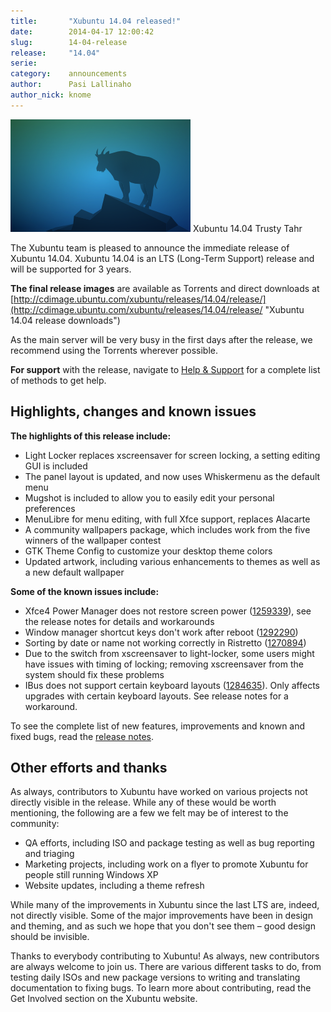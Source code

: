 ```yaml
---
title:       "Xubuntu 14.04 released!"
date:        2014-04-17 12:00:42
slug:        14-04-release
release:     "14.04"
serie:       
category:    announcements
author:      Pasi Lallinaho
author_nick: knome
---
```


![Xubuntu 14.04 Trusty Tahr](/assets/articles/2014/tahr_artwork.png)
Xubuntu 14.04 Trusty Tahr

The Xubuntu team is pleased to announce the immediate release of Xubuntu 14.04. Xubuntu 14.04 is an LTS (Long-Term Support) release and will be supported for 3 years.

**The final release images** are available as Torrents and direct downloads at [http://cdimage.ubuntu.com/xubuntu/releases/14.04/release/](http://cdimage.ubuntu.com/xubuntu/releases/14.04/release/ "Xubuntu 14.04 release downloads")

As the main server will be very busy in the first days after the release, we recommend using the Torrents wherever possible.

**For support** with the release, navigate to [Help &amp; Support](http://xubuntu.org/help/ "Help & Support") for a complete list of methods to get help.

Highlights, changes and known issues
------------------------------------

**The highlights of this release include:**

- Light Locker replaces xscreensaver for screen locking, a setting editing GUI is included
- The panel layout is updated, and now uses Whiskermenu as the default menu
- Mugshot is included to allow you to easily edit your personal preferences
- MenuLibre for menu editing, with full Xfce support, replaces Alacarte
- A community wallpapers package, which includes work from the five winners of the wallpaper contest
- GTK Theme Config to customize your desktop theme colors
- Updated artwork, including various enhancements to themes as well as a new default wallpaper

**Some of the known issues include:**

- Xfce4 Power Manager does not restore screen power ([1259339](https://bugs.launchpad.net/ubuntu/+source/xfce4-power-manager/+bug/1259339)), see the release notes for details and workarounds
- Window manager shortcut keys don't work after reboot ([1292290](https://bugs.launchpad.net/ubuntu/+source/xfce4-settings/+bug/1292290))
- Sorting by date or name not working correctly in Ristretto ([1270894](https://bugs.launchpad.net/ubuntu/+source/ristretto/+bug/1270894))
- Due to the switch from xscreensaver to light-locker, some users might have issues with timing of locking; removing xscreensaver from the system should fix these problems
- IBus does not support certain keyboard layouts ([1284635](https://bugs.launchpad.net/ubuntu/+source/ibus/+bug/1284635)). Only affects upgrades with certain keyboard layouts. See release notes for a workaround.

To see the complete list of new features, improvements and known and fixed bugs, read the [release notes](https://wiki.ubuntu.com/TrustyTahr/ReleaseNotes/Xubuntu "Xubuntu 14.04 Release notes").

Other efforts and thanks
------------------------

As always, contributors to Xubuntu have worked on various projects not directly visible in the release. While any of these would be worth mentioning, the following are a few we felt may be of interest to the community:

- QA efforts, including ISO and package testing as well as bug reporting and triaging
- Marketing projects, including work on a flyer to promote Xubuntu for people still running Windows XP
- Website updates, including a theme refresh

While many of the improvements in Xubuntu since the last LTS are, indeed, not directly visible. Some of the major improvements have been in design and theming, and as such we hope that you don't see them – good design should be invisible.

Thanks to everybody contributing to Xubuntu! As always, new contributors are always welcome to join us. There are various different tasks to do, from testing daily ISOs and new package versions to writing and translating documentation to fixing bugs. To learn more about contributing, read the Get Involved section on the Xubuntu website.
